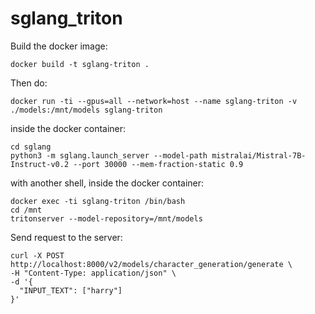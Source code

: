 # sglang_triton

Build the docker image:
```
docker build -t sglang-triton .
```

Then do:
```
docker run -ti --gpus=all --network=host --name sglang-triton -v ./models:/mnt/models sglang-triton
```

inside the docker container:
```
cd sglang
python3 -m sglang.launch_server --model-path mistralai/Mistral-7B-Instruct-v0.2 --port 30000 --mem-fraction-static 0.9
```

with another shell, inside the docker container:
```
docker exec -ti sglang-triton /bin/bash
cd /mnt
tritonserver --model-repository=/mnt/models
```


Send request to the server:
```
curl -X POST http://localhost:8000/v2/models/character_generation/generate \
-H "Content-Type: application/json" \
-d '{
  "INPUT_TEXT": ["harry"]
}'

```